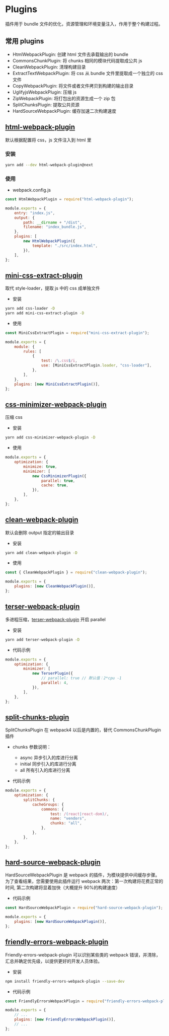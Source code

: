 # Plugins

插件用于 bundle 文件的优化，资源管理和环境变量注入，作用于整个构建过程。

## 常用 plugins

-   HtmlWebpackPlugin: 创建 html 文件去承载输出的 bundle
-   CommonsChunkPlugin: 将 chunks 相同的模块代码提取成公共 js
-   CleanWebpackPlugin: 清理构建目录
-   ExtractTextWebpackPlugin: 将 css 从 bundle 文件里提取成一个独立的 css 文件
-   CopyWebpackPlugin: 将文件或者文件拷贝到构建的输出目录
-   UglifyjsWebpackPlugin: 压缩 js
-   ZipWebpackPlugin: 将打包出的资源生成一个 zip 包
-   SplitChunksPlugin: 提取公共资源
-   HardSourceWebpackPlugin: 缓存加速二次构建速度

## [html-webpack-plugin](https://github.com/jantimon/html-webpack-plugin)

默认根据配置将 css，js 文件注入到 html 里

### 安装

```sh
yarn add --dev html-webpack-plugin@next
```

### 使用

-   webpack.config.js

```js
const HtmlWebpackPlugin = require("html-webpack-plugin");

module.exports = {
    entry: "index.js",
    output: {
        path: __dirname + "/dist",
        filename: "index_bundle.js",
    },
    plugins: [
        new HtmlWebpackPlugin({
            template: "./src/index.html",
        }),
    ],
};
```

## [mini-css-extract-plugin](https://github.com/webpack-contrib/mini-css-extract-plugin)

取代 style-loader，提取 js 中的 css 成单独文件

-   安装

```sh
yarn add css-loader -D
yarn add mini-css-extract-plugin -D
```

-   使用

```js
const MiniCssExtractPlugin = require("mini-css-extract-plugin");

module.exports = {
    module: {
        rules: [
            {
                test: /\.css$/i,
                use: [MiniCssExtractPlugin.loader, "css-loader"],
            },
        ],
    },
    plugins: [new MiniCssExtractPlugin()],
};
```

## [css-minimizer-webpack-plugin](https://github.com/webpack-contrib/css-minimizer-webpack-plugin)

压缩 css

-   安装

```sh
yarn add css-minimizer-webpack-plugin -D
```

-   使用

```js
module.exports = {
    optimization: {
        minimize: true,
        minimizer: [
            new CssMinimizerPlugin({
                parallel: true,
                cache: true,
            }),
        ],
    },
};
```

## [clean-webpack-plugin](https://github.com/johnagan/clean-webpack-plugin)

默认会删除 output 指定的输出目录

-   安装

```sh
yarn add clean-webpack-plugin -D
```

-   使用

```js
const { CleanWebpackPlugin } = require("clean-webpack-plugin");

module.exports = {
    plugins: [new CleanWebpackPlugin()],
};
```

## [terser-webpack-plugin](https://webpack.docschina.org/plugins/terser-webpack-plugin/)

多进程压缩，[terser-webpack-plugin](https://webpack.docschina.org/plugins/terser-webpack-plugin/) 开启 parallel

-   安装

```sh
yarn add terser-webpack-plugin -D
```

-   代码示例

```js
module.exports = {
    optimization: {
        minimizer: [
            new TerserPlugin({
                // parallel: true // 默认值：2*cpu -1
                parallel: 4,
            }),
        ],
    },
};
```

## [split-chunks-plugin](https://github.com/webpack/webpack.js.org/blob/master/src/content/plugins/split-chunks-plugin.md)

SplitChunksPlugin 在 webpack4 以后是内置的，替代 CommonsChunkPlugin 插件

-   chunks 参数说明：

    -   async 异步引入的库进行分离
    -   initial 同步引入的库进行分离
    -   all 所有引入的库进行分离

-   代码示例

```js
module.exports = {
    optimization: {
        splitChunks: {
            cacheGroups: {
                commons: {
                    test: /(react|react-dom)/,
                    name: "vendors",
                    chunks: "all",
                },
            },
        },
    },
};
```

## [hard-source-webpack-plugin](https://github.com/mzgoddard/hard-source-webpack-plugin#readme)

HardSourceWebpackPlugin 是 webpack 的插件，为模块提供中间缓存步骤。为了查看结果，您需要使用此插件运行 webpack 两次：第一次构建将花费正常的时间, 第二次构建将显着加快（大概提升 90%的构建速度）

-   代码示例

```js
const HardSourceWebpackPlugin = require("hard-source-webpack-plugin");

module.exports = {
    plugins: [new HardSourceWebpackPlugin()],
};
```

## [friendly-errors-webpack-plugin](https://github.com/geowarin/friendly-errors-webpack-plugin)

Friendly-errors-webpack-plugin 可以识别某些类的 webpack 错误，并清除，汇总并确定优先级，以提供更好的开发人员体验。

-   安装

```sh
npm install friendly-errors-webpack-plugin --save-dev
```

-   代码示例

```js
const FriendlyErrorsWebpackPlugin = require("friendly-errors-webpack-plugin");

module.exports = {
    // ...
    plugins: [new FriendlyErrorsWebpackPlugin()],
    // ...
};
```
